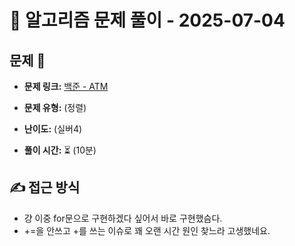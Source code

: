 # 📝 알고리즘 문제 풀이 - 2025-07-04

## 문제 📖

- **문제 링크:** [백준 - ATM](https://www.acmicpc.net/problem/11399)

- **문제 유형:** (정렬)

- **난이도:** (실버4)

- **풀이 시간:** ⏳ (10분)

## ✍ 접근 방식

- 걍 이중 for문으로 구현하겠다 싶어서 바로 구현했슴다.
- +=을 안쓰고 +를 쓰는 이슈로 꽤 오랜 시간 원인 찾느라 고생했네요.
